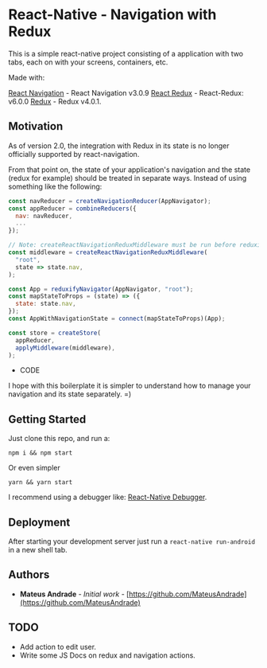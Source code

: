 # React-Native - Navigation with Redux

This is a simple react-native project consisting of a application with two tabs, each on with your screens, containers, etc. 

Made with:

[React Navigation](https://github.com/react-navigation/react-navigation) - React Navigation v3.0.9 
[React Redux](https://github.com/reduxjs/react-redux) - React-Redux: v6.0.0
[Redux](https://github.com/reduxjs/redux) - Redux v4.0.1.


## Motivation

As of version 2.0, the integration with Redux in its state is no longer officially supported by react-navigation.

From that point on, the state of your application's navigation and the state (redux for example) should be treated in separate ways. Instead of using something like the following:

```javascript
const navReducer = createNavigationReducer(AppNavigator);
const appReducer = combineReducers({
  nav: navReducer,
  ...
});

// Note: createReactNavigationReduxMiddleware must be run before reduxifyNavigator
const middleware = createReactNavigationReduxMiddleware(
  "root",
  state => state.nav,
);

const App = reduxifyNavigator(AppNavigator, "root");
const mapStateToProps = (state) => ({
  state: state.nav,
});
const AppWithNavigationState = connect(mapStateToProps)(App);

const store = createStore(
  appReducer,
  applyMiddleware(middleware),
);
```

- CODE

I hope with this boilerplate it is simpler to understand how to manage your navigation and its state separately. =)


## Getting Started

Just clone this repo, and run a:

```
npm i && npm start
```

Or even simpler

```
yarn && yarn start
```

I recommend using a debugger like:  [React-Native Debugger](https://github.com/jhen0409/react-native-debugger).

## Deployment

After starting your development server just run a ```react-native run-android``` in a new shell tab.

## Authors

* **Mateus Andrade** - *Initial work* - [https://github.com/MateusAndrade](https://github.com/MateusAndrade)

## TODO

- Add action to edit user.
- Write some JS Docs on redux and navigation actions.